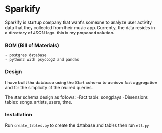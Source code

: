 # Sparkify
Sparkify is startup company that want's someone to analyze user activity data that they collected from their music app. Currently, the data resides in a directory of JSON logs.
this is my proposed solution.

### BOM (Bill of Materials)
    - postgres database
    - python3 with psycopg2 and pandas

### Design
I have built the database using the Start schema to achieve fast aggregation and for the simplicity of the reuired queries.

The star schema design as follows: 
    -Fact table: songplays
    -Dimensions tables: songs, artists, users, time.

### Installation
Run `create_tables.py` to create the database and tables then run `etl.py`
